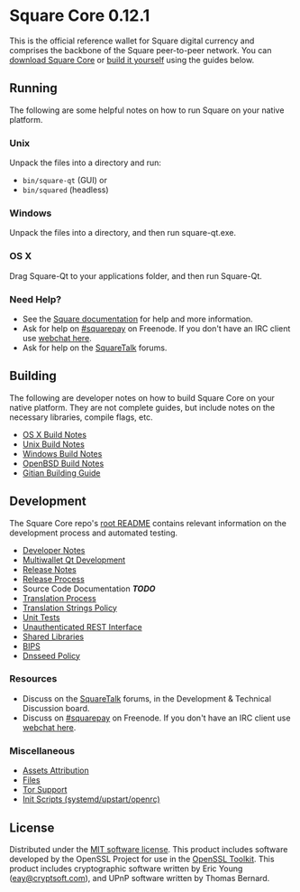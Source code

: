 Square Core 0.12.1
=====================

This is the official reference wallet for Square digital currency and comprises the backbone of the Square peer-to-peer network. You can [download Square Core](https://www.square.org/downloads/) or [build it yourself](#building) using the guides below.

Running
---------------------
The following are some helpful notes on how to run Square on your native platform.

### Unix

Unpack the files into a directory and run:

- `bin/square-qt` (GUI) or
- `bin/squared` (headless)

### Windows

Unpack the files into a directory, and then run square-qt.exe.

### OS X

Drag Square-Qt to your applications folder, and then run Square-Qt.

### Need Help?

* See the [Square documentation](https://squarepay.atlassian.net/wiki/display/DOC)
for help and more information.
* Ask for help on [#squarepay](http://webchat.freenode.net?channels=squarepay) on Freenode. If you don't have an IRC client use [webchat here](http://webchat.freenode.net?channels=squarepay).
* Ask for help on the [SquareTalk](https://squaretalk.org/) forums.

Building
---------------------
The following are developer notes on how to build Square Core on your native platform. They are not complete guides, but include notes on the necessary libraries, compile flags, etc.

- [OS X Build Notes](build-osx.md)
- [Unix Build Notes](build-unix.md)
- [Windows Build Notes](build-windows.md)
- [OpenBSD Build Notes](build-openbsd.md)
- [Gitian Building Guide](gitian-building.md)

Development
---------------------
The Square Core repo's [root README](/README.md) contains relevant information on the development process and automated testing.

- [Developer Notes](developer-notes.md)
- [Multiwallet Qt Development](multiwallet-qt.md)
- [Release Notes](release-notes.md)
- [Release Process](release-process.md)
- Source Code Documentation ***TODO***
- [Translation Process](translation_process.md)
- [Translation Strings Policy](translation_strings_policy.md)
- [Unit Tests](unit-tests.md)
- [Unauthenticated REST Interface](REST-interface.md)
- [Shared Libraries](shared-libraries.md)
- [BIPS](bips.md)
- [Dnsseed Policy](dnsseed-policy.md)

### Resources
* Discuss on the [SquareTalk](https://squaretalk.org/) forums, in the Development & Technical Discussion board.
* Discuss on [#squarepay](http://webchat.freenode.net/?channels=squarepay) on Freenode. If you don't have an IRC client use [webchat here](http://webchat.freenode.net/?channels=squarepay).

### Miscellaneous
- [Assets Attribution](assets-attribution.md)
- [Files](files.md)
- [Tor Support](tor.md)
- [Init Scripts (systemd/upstart/openrc)](init.md)

License
---------------------
Distributed under the [MIT software license](http://www.opensource.org/licenses/mit-license.php).
This product includes software developed by the OpenSSL Project for use in the [OpenSSL Toolkit](https://www.openssl.org/). This product includes
cryptographic software written by Eric Young ([eay@cryptsoft.com](mailto:eay@cryptsoft.com)), and UPnP software written by Thomas Bernard.
